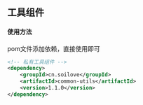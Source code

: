 
## 工具组件


#### 使用方法
pom文件添加依赖，直接使用即可
```xml
<!-- 私有工具组件 -->
<dependency>
    <groupId>cn.soilove</groupId>
    <artifactId>common-utils</artifactId>
    <version>1.1.0</version>
</dependency>
```

